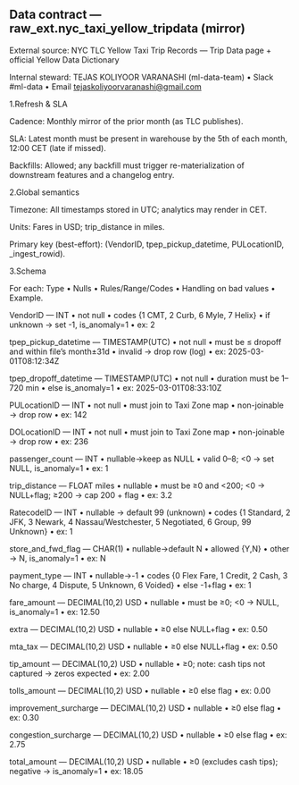 ## Data contract — raw_ext.nyc_taxi_yellow_tripdata (mirror)

External source: NYC TLC Yellow Taxi Trip Records — Trip Data page + official Yellow Data Dictionary


Internal steward: TEJAS KOLIYOOR VARANASHI (ml-data-team) • Slack #ml-data • Email tejaskoliyoorvaranashi@gmail.com

1.Refresh & SLA


Cadence: Monthly mirror of the prior month (as TLC publishes).

SLA: Latest month must be present in warehouse by the 5th of each month, 12:00 CET (late if missed).

Backfills: Allowed; any backfill must trigger re-materialization of downstream features and a changelog entry.


2.Global semantics

Timezone: All timestamps stored in UTC; analytics may render in CET.

Units: Fares in USD; trip_distance in miles.

Primary key (best-effort): (VendorID, tpep_pickup_datetime, PULocationID, _ingest_rowid).

3.Schema 


For each: Type • Nulls • Rules/Range/Codes • Handling on bad values • Example.



VendorID — INT • not null • codes {1 CMT, 2 Curb, 6 Myle, 7 Helix} • if unknown → set -1, is_anomaly=1 • ex: 2

tpep_pickup_datetime — TIMESTAMP(UTC) • not null • must be ≤ dropoff and within file’s month±31d • invalid → drop row (log) • ex: 2025-03-01T08:12:34Z

tpep_dropoff_datetime — TIMESTAMP(UTC) • not null • duration must be 1–720 min • else is_anomaly=1 • ex: 2025-03-01T08:33:10Z

PULocationID — INT • not null • must join to Taxi Zone map • non-joinable → drop row • ex: 142

DOLocationID — INT • not null • must join to Taxi Zone map • non-joinable → drop row • ex: 236

passenger_count — INT • nullable→keep as NULL • valid 0–8; <0 → set NULL, is_anomaly=1 • ex: 1

trip_distance — FLOAT miles • nullable • must be ≥0 and <200; <0 → NULL+flag; ≥200 → cap 200 + flag • ex: 3.2

RatecodeID — INT • nullable → default 99 (unknown) • codes {1 Standard, 2 JFK, 3 Newark, 4 Nassau/Westchester, 5 Negotiated, 6 Group, 99 Unknown} • ex: 1

store_and_fwd_flag — CHAR(1) • nullable→default N • allowed {Y,N} • other → N, is_anomaly=1 • ex: N

payment_type — INT • nullable→-1 • codes {0 Flex Fare, 1 Credit, 2 Cash, 3 No charge, 4 Dispute, 5 Unknown, 6 Voided} • else -1+flag • ex: 1

fare_amount — DECIMAL(10,2) USD • nullable • must be ≥0; <0 → NULL, is_anomaly=1 • ex: 12.50

extra — DECIMAL(10,2) USD • nullable • ≥0 else NULL+flag • ex: 0.50

mta_tax — DECIMAL(10,2) USD • nullable • ≥0 else NULL+flag • ex: 0.50

tip_amount — DECIMAL(10,2) USD • nullable • ≥0; note: cash tips not captured → zeros expected • ex: 2.00

tolls_amount — DECIMAL(10,2) USD • nullable • ≥0 else flag • ex: 0.00

improvement_surcharge — DECIMAL(10,2) USD • nullable • ≥0 else flag • ex: 0.30

congestion_surcharge — DECIMAL(10,2) USD • nullable • ≥0 else flag • ex: 2.75

total_amount — DECIMAL(10,2) USD • nullable • ≥0 (excludes cash tips); negative → is_anomaly=1 • ex: 18.05
